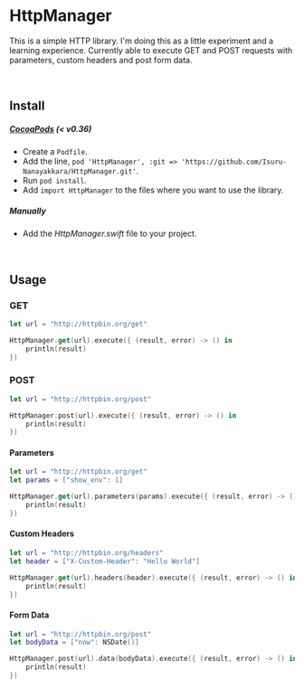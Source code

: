 # HttpManager

This is a simple HTTP library. I'm doing this as a little experiment and a learning experience. Currently able to execute GET and POST requests with parameters, custom headers and post form data.

<br>

## Install

##### [CocoaPods](http://cocoapods.org/) (< v0.36)
- Create a `Podfile`.
- Add the line, `pod 'HttpManager', :git => 'https://github.com/Isuru-Nanayakkara/HttpManager.git'`.
- Run `pod install`.
- Add `import HttpManager` to the files where you want to use the library. 


##### Manually
- Add the *HttpManager.swift* file to your project.

<br>

## Usage

### GET
```swift
let url = "http://httpbin.org/get"

HttpManager.get(url).execute({ (result, error) -> () in
    println(result)
})
```

### POST
```swift
let url = "http://httpbin.org/post"

HttpManager.post(url).execute({ (result, error) -> () in
    println(result)
})
```

#### Parameters
```swift
let url = "http://httpbin.org/get"
let params = ["show_env": 1]

HttpManager.get(url).parameters(params).execute({ (result, error) -> () in
    println(result)
})
```

#### Custom Headers
```swift
let url = "http://httpbin.org/headers"
let header = ["X-Custom-Header": "Hello World"]

HttpManager.get(url).headers(header).execute({ (result, error) -> () in
    println(result)
})
```

#### Form Data
```swift
let url = "http://httpbin.org/post"
let bodyData = ["now": NSDate()]

HttpManager.post(url).data(bodyData).execute({ (result, error) -> () in
    println(result)
})
```